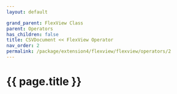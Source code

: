 ```yaml
---
layout: default

grand_parent: FlexView Class
parent: Operators
has_children: false
title: CSVDocument << FlexView Operator
nav_order: 2
permalink: /package/extension4/flexview/flexview/operators/2
---
```

# {{ page.title }}
